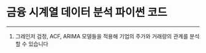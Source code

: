 # 금융 시계열 데이터 분석 파이썬 코드
--------------------------------------
1. 그레인저 검정, ACF, ARIMA 모델들을 적용해 기업의 주가와 거래량의 관계를 분석할 수 있습니다
